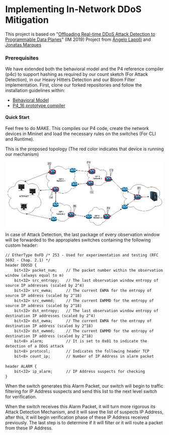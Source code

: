 # Implementing In-Network DDoS Mitigation

This project is based on "[Offloading Real-time DDoS Attack Detection to Programmable Data Planes](https://ieeexplore.ieee.org/document/8717869)" (IM 2019) Project from [Ângelo Lapolli](https://github.com/aclapolli) and [Jonatas Marques](https://github.com/jonadmark/)

### Prerequisites
We have extended both the behavioral model and the P4 reference compiler (p4c) to support hashing as required by our count sketch (For Attack Detection), in our Heavy Hitters Detection and our Bloom Filter implementation.
First, clone our forked repositories and follow the installation guidelines within:

- [Behavioral Model](https://github.com/andreyqg/behavioral-model)
- [P4_16 prototype compiler](https://github.com/andreyqg/p4c)

#### Quick Start
Feel free to do MAKE. This compiles our P4 code, create the network devices in Mininet and load the necessary rules on the switches (For CLI and Runtime).

This is the proposed topology (The red color indicates that device is running our mechanism)

![topology](./Topology.png)


In case of Attack Detection, the last package of every observation window will be forwarded to the appropiates switches containing the following custom header:
```
// EtherType 0xFD /* 253 - Used for experimentation and testing (RFC 3692 - Chap. 2.1) */
header DDOSD {
    bit<32> packet_num;    // The packet number within the observation window (always equal to m)
    bit<32> src_entropy;   // The last observation window entropy of source IP addresses (scaled by 2^4)
    bit<32> src_ewma;      // The current EWMA for the entropy of source IP address (scaled by 2^18)
    bit<32> src_ewmmd;     // The current EWMMD for the entropy of source IP address (scaled by 2^18)
    bit<32> dst_entropy;   // The last observation window entropy of destination IP addresses (scaled by 2^4)
    bit<32> dst_ewma;      // The current EWMA for the entropy of destination IP address (scaled by 2^18)
    bit<32> dst_ewmmd;     // The current EWMMD for the entropy of destination IP address (scaled by 2^18)
    bit<8> alarm;          // It is set to 0x01 to indicate the detection of a DDoS attack
    bit<8> protocol;       // Indicates the following header TCP
    bit<8> count_ip;       // Number of IP Address in alarm packet
    
header ALARM {
    bit<32> ip_alarm;      // IP Address suspects for checking
}
```

When the switch generates this Alarm Packet, our switch will begin to traffic filtering for IP Address suspects and send this list to the next level switch for verification.

When the switch receives this Alarm Packet,  it will turn more rigorous its Attack Detection Mechanism, and it will save the list of suspects IP Address, after this, it will begin verification phase of these IP Address received previously. The last step is to determine if it will filter or it will route a packet from these IP Address.
